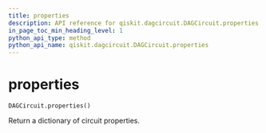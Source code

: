 ```yaml
---
title: properties
description: API reference for qiskit.dagcircuit.DAGCircuit.properties
in_page_toc_min_heading_level: 1
python_api_type: method
python_api_name: qiskit.dagcircuit.DAGCircuit.properties
---
```


# properties

<span id="qiskit.dagcircuit.DAGCircuit.properties" />

`DAGCircuit.properties()`

Return a dictionary of circuit properties.

